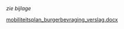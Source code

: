 *zie bijlage*

[mobiliteitsplan_burgerbevraging_verslag.docx](best/mobileitsplan_burgerbevraging_verslag.docx)

